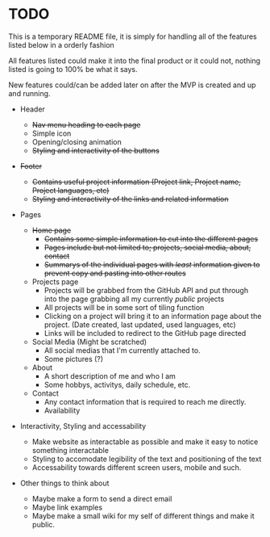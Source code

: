 # TODO

This is a temporary README file, it is simply for handling all of the features listed below in a orderly fashion

All features listed could make it into the final product or it could not, nothing listed is going to 100% be what it says.

New features could/can be added later on after the MVP is created and up and running.

- Header
  - ~~Nav menu heading to each page~~
  - Simple icon
  - Opening/closing animation
  - ~~Styling and interactivity of the buttons~~
- ~~Footer~~
  - ~~Contains useful project information (Project link, Project name, Project languages, etc)~~
  - ~~Styling and interactivity of the links and related information~~

- Pages
  - ~~Home page~~
    - ~~Contains some simple information to cut into the different pages~~
    - ~~Pages include but not limited to; projects, social media, about, contact~~
    - ~~Summarys of the individual pages with *least* information given to prevent copy and pasting into other routes~~
  - Projects page
    - Projects will be grabbed from the GitHub API and put through into the page grabbing all my currently *public* projects
    - All projects will be in some sort of tiling function
    - Clicking on a project will bring it to an information page about the project. (Date created, last updated, used languages, etc)
    - Links will be included to redirect to the GitHub page directed
  - Social Media (Might be scratched)
    - All social medias that I'm currently attached to.
    - Some pictures (?)
  - About
    - A short description of me and who I am
    - Some hobbys, activitys, daily schedule, etc.
  - Contact
    - Any contact information that is required to reach me directly.
    - Availability

- Interactivity, Styling and accessability
  - Make website as interactable as possible and make it easy to notice something interactable
  - Styling to accomodate legibility of the text and positioning of the text
  - Accessability towards different screen users, mobile and such.
 
- Other things to think about
  - Maybe make a form to send a direct email
  - Maybe link examples
  - Maybe make a small wiki for my self of different things and make it public.
